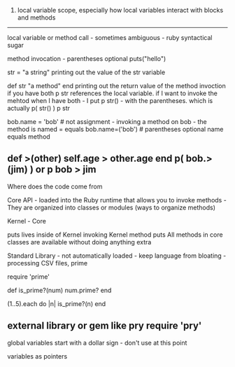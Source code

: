 1. local variable scope, especially how local variables interact with blocks and methods
-------
local variable or method call - sometimes ambiguous - ruby syntactical sugar

method invocation - parentheses optional
puts("hello")

str = "a string"
printing out the value of the str variable

def str
  "a method"
end
printing out the return value of the method invoction
if you have both p str references the local variable. if I want to invoke the mehtod when I have both - I put p str() - with the parentheses. which is actually p( str() )
p str

bob.name = 'bob' # not assignment - invoking a method on bob - the method is named = equals
bob.name=('bob') # parentheses optional
name equals method

def >(other)
  self.age > other.age
end
p( bob.>(jim) )
or
p bob > jim
-------
Where does the code come from

Core API - loaded into the Ruby runtime that allows you to invoke methods - They are organized into classes or modules (ways to organize methods)

Kernel - Core

puts lives inside of Kernel
invoking Kernel method puts
All methods in core classes are available without doing anything extra

Standard Library - not automatically loaded - keep language from bloating - processing CSV files, prime

require 'prime'

def is_prime?(num)
  num.prime?
end

(1..5).each do |n|
  is_prime?(n)
end

external library or gem like pry
require 'pry'
---------

global variables start with a dollar sign - don't use at this point

variables as pointers
